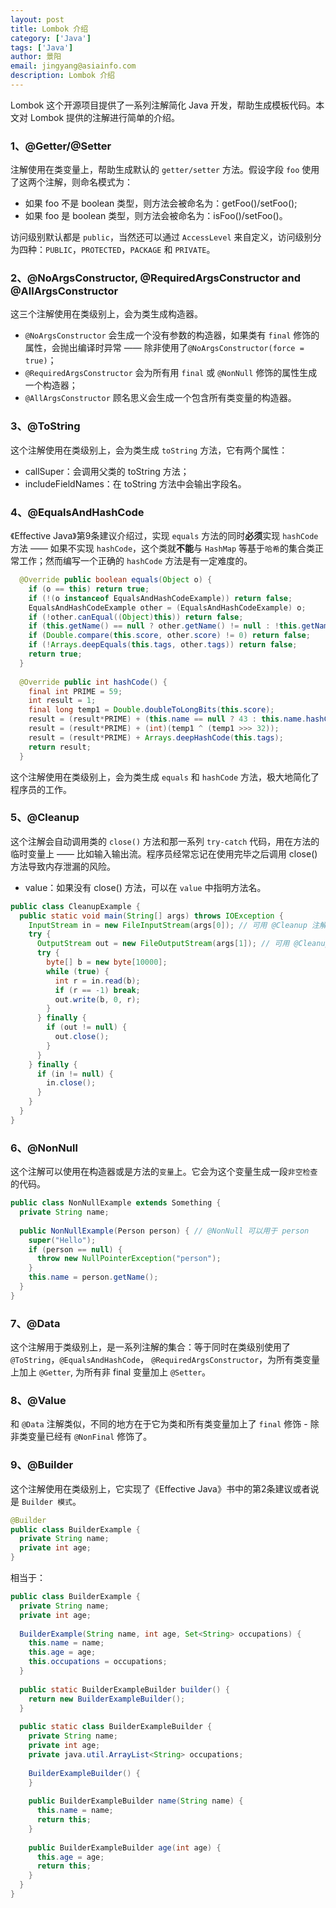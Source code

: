 ```yaml
---
layout: post
title: Lombok 介绍
category: ['Java']
tags: ['Java']
author: 景阳
email: jingyang@asiainfo.com
description: Lombok 介绍
---
```


Lombok 这个开源项目提供了一系列注解简化 Java 开发，帮助生成模板代码。本文对 Lombok 提供的注解进行简单的介绍。

### 1、@Getter/@Setter
注解使用在类变量上，帮助生成默认的 `getter/setter` 方法。假设字段 `foo` 使用了这两个注解，则命名模式为：
* 如果 foo 不是 boolean 类型，则方法会被命名为：getFoo()/setFoo();
* 如果 foo 是 boolean 类型，则方法会被命名为：isFoo()/setFoo()。

访问级别默认都是 `public`，当然还可以通过 `AccessLevel` 来自定义，访问级别分为四种：`PUBLIC`，`PROTECTED`，`PACKAGE` 和 `PRIVATE`。

### 2、@NoArgsConstructor, @RequiredArgsConstructor and @AllArgsConstructor
这三个注解使用在类级别上，会为类生成构造器。
* `@NoArgsConstructor` 会生成一个没有参数的构造器，如果类有 `final` 修饰的属性，会抛出编译时异常 —— 除非使用了`@NoArgsConstructor(force = true)`；
* `@RequiredArgsConstructor` 会为所有用 `final` 或 `@NonNull` 修饰的属性生成一个构造器；
* `@AllArgsConstructor` 顾名思义会生成一个包含所有类变量的构造器。

### 3、@ToString
这个注解使用在类级别上，会为类生成 `toString` 方法，它有两个属性：
* callSuper：会调用父类的 toString 方法；
* includeFieldNames：在 toString 方法中会输出字段名。

### 4、@EqualsAndHashCode
《Effective Java》第9条建议介绍过，实现 `equals` 方法的同时**必须**实现 `hashCode` 方法 —— 如果不实现 `hashCode`，这个类就**不能**与 `HashMap` 等基于`哈希`的集合类正常工作；然而编写一个正确的 `hashCode` 方法是有一定难度的。

```java
  @Override public boolean equals(Object o) {
    if (o == this) return true;
    if (!(o instanceof EqualsAndHashCodeExample)) return false;
    EqualsAndHashCodeExample other = (EqualsAndHashCodeExample) o;
    if (!other.canEqual((Object)this)) return false;
    if (this.getName() == null ? other.getName() != null : !this.getName().equals(other.getName())) return false;
    if (Double.compare(this.score, other.score) != 0) return false;
    if (!Arrays.deepEquals(this.tags, other.tags)) return false;
    return true;
  }
  
  @Override public int hashCode() {
    final int PRIME = 59;
    int result = 1;
    final long temp1 = Double.doubleToLongBits(this.score);
    result = (result*PRIME) + (this.name == null ? 43 : this.name.hashCode());
    result = (result*PRIME) + (int)(temp1 ^ (temp1 >>> 32));
    result = (result*PRIME) + Arrays.deepHashCode(this.tags);
    return result;
  }
```
这个注解使用在类级别上，会为类生成 `equals` 和 `hashCode` 方法，极大地简化了程序员的工作。

### 5、@Cleanup
这个注解会自动调用类的 `close()` 方法和那一系列 `try-catch` 代码，用在方法的临时变量上 —— 比如输入输出流。程序员经常忘记在使用完毕之后调用 close() 方法导致内存泄漏的风险。
* value：如果没有 close() 方法，可以在 `value` 中指明方法名。

```java
public class CleanupExample {
  public static void main(String[] args) throws IOException {
    InputStream in = new FileInputStream(args[0]); // 可用 @Cleanup 注解
    try {
      OutputStream out = new FileOutputStream(args[1]); // 可用 @Cleanup 注解
      try {
        byte[] b = new byte[10000];
        while (true) {
          int r = in.read(b);
          if (r == -1) break;
          out.write(b, 0, r);
        }
      } finally {
        if (out != null) {
          out.close();
        }
      }
    } finally {
      if (in != null) {
        in.close();
      }
    }
  }
}
```

### 6、@NonNull
这个注解可以使用在构造器或是方法的`变量`上。它会为这个变量生成一段`非空检查`的代码。

```java
public class NonNullExample extends Something {
  private String name;
  
  public NonNullExample(Person person) { // @NonNull 可以用于 person
    super("Hello");
    if (person == null) {
      throw new NullPointerException("person");
    }
    this.name = person.getName();
  }
}
```


### 7、@Data
这个注解用于类级别上，是一系列注解的集合：等于同时在类级别使用了 `@ToString`，`@EqualsAndHashCode`， `@RequiredArgsConstructor`，为所有类变量上加上 `@Getter`, 为所有非 final 变量加上 `@Setter`。

### 8、@Value
和 `@Data` 注解类似，不同的地方在于它为类和所有类变量加上了 `final` 修饰 - 除非类变量已经有 `@NonFinal` 修饰了。

### 9、@Builder
这个注解使用在类级别上，它实现了《Effective Java》书中的第2条建议或者说是 `Builder 模式`。

```java
@Builder
public class BuilderExample {
  private String name;
  private int age;
}
```

相当于：

```java
public class BuilderExample {
  private String name;
  private int age;
  
  BuilderExample(String name, int age, Set<String> occupations) {
    this.name = name;
    this.age = age;
    this.occupations = occupations;
  }
  
  public static BuilderExampleBuilder builder() {
    return new BuilderExampleBuilder();
  }
  
  public static class BuilderExampleBuilder {
    private String name;
    private int age;
    private java.util.ArrayList<String> occupations;
    
    BuilderExampleBuilder() {
    }
    
    public BuilderExampleBuilder name(String name) {
      this.name = name;
      return this;
    }
    
    public BuilderExampleBuilder age(int age) {
      this.age = age;
      return this;
    }
  }
}
```
